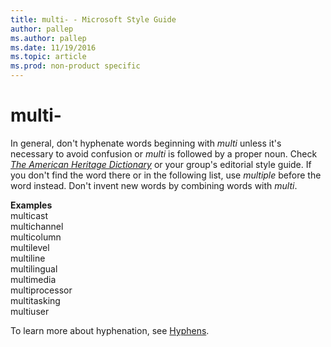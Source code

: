 ```yaml
---
title: multi- - Microsoft Style Guide
author: pallep
ms.author: pallep
ms.date: 11/19/2016
ms.topic: article
ms.prod: non-product specific
---
```


# multi-

In general, don't hyphenate words beginning with *multi* unless it's necessary to avoid confusion or *multi* is followed by a proper noun. Check [*The American Heritage Dictionary*](https://ahdictionary.com/) or your group's editorial style guide. If you don't find the word there or in the following list, use *multiple* before the word instead. Don't invent new words by combining words with *multi*.

**Examples**<br />multicast <br />multichannel <br />multicolumn <br />multilevel <br />multiline <br />multilingual <br />multimedia <br />multiprocessor <br />multitasking <br />multiuser

To learn more about hyphenation, see [Hyphens](/style-guide/punctuation/dashes-hyphens/hyphens).
